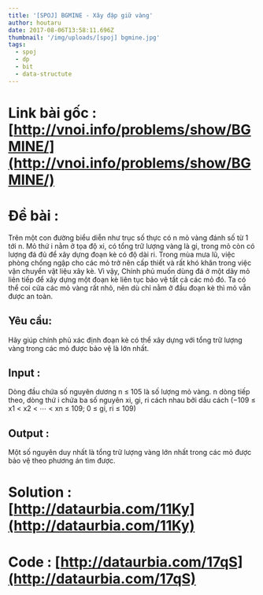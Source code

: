 ```yaml
---
title: '[SPOJ] BGMINE - Xây đập giữ vàng'
author: houtaru
date: 2017-08-06T13:58:11.696Z
thumbnail: '/img/uploads/[spoj] bgmine.jpg'
tags:
  - spoj
  - dp
  - bit
  - data-structute
---
```

# Link bài gốc : [http://vnoi.info/problems/show/BGMINE/](http://vnoi.info/problems/show/BGMINE/)

# Đề bài :
Trên một con đường biểu diễn như trục số thực có n mỏ vàng đánh số từ 1 tới n. Mỏ thứ  i nằm ở tọa độ xi, có tổng trữ lượng vàng là gi, trong mỏ còn có lượng đá đủ để xây dựng đoạn kè có độ dài ri. Trong mùa mưa lũ, việc phòng chống ngập cho các mỏ trở nên cấp thiết và rất khó khăn trong việc vận chuyển vật liệu xây kè. Vì vậy, Chính phủ muốn  dùng đá ở một dãy mỏ liên tiếp để xây dựng một đoạn kè liên tục bảo vệ tất cả các mỏ đó. Ta có thể coi cửa các mỏ vàng rất nhỏ, nên dù chỉ nằm ở đầu đoạn kè thì mỏ vẫn được an toàn.

## Yêu cầu: 

Hãy giúp chính phủ xác định đoạn kè có thể xây dựng với tổng trữ lượng vàng trong các mỏ được bảo vệ là lớn nhất.

## Input :

Dòng đầu chứa số nguyên dương  n ≤ 105  là số lượng mỏ vàng.
n dòng tiếp theo, dòng thứ i chứa ba số nguyên xi, gi, ri cách nhau bởi dấu cách (−109  ≤ x1  < x2  < ⋯ < xn  ≤ 109; 0 ≤ gi, ri   ≤ 109)

## Output :

Một số nguyên duy nhất là tổng trữ lượng vàng lớn nhất trong các mỏ được bảo vệ theo phương án tìm được.

# Solution : [http://dataurbia.com/11Ky](http://dataurbia.com/11Ky)

# Code : [http://dataurbia.com/17qS](http://dataurbia.com/17qS)

